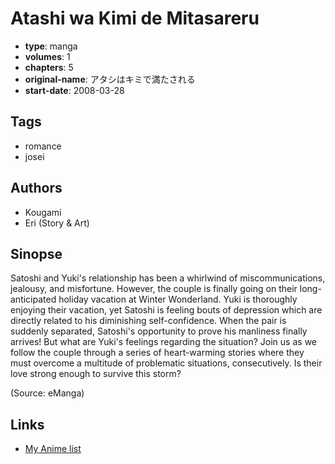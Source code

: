 # Atashi wa Kimi de Mitasareru

-   **type**: manga
-   **volumes**: 1
-   **chapters**: 5
-   **original-name**: アタシはキミで満たされる
-   **start-date**: 2008-03-28

## Tags

-   romance
-   josei

## Authors

-   Kougami
-   Eri (Story & Art)

## Sinopse

Satoshi and Yuki's relationship has been a whirlwind of miscommunications, jealousy, and misfortune. However, the couple is finally going on their long-anticipated holiday vacation at Winter Wonderland. Yuki is thoroughly enjoying their vacation, yet Satoshi is feeling bouts of depression which are directly related to his diminishing self-confidence. When the pair is suddenly separated, Satoshi's opportunity to prove his manliness finally arrives! But what are Yuki's feelings regarding the situation? Join us as we follow the couple through a series of heart-warming stories where they must overcome a multitude of problematic situations, consecutively. Is their love strong enough to survive this storm?

(Source: eManga)

## Links

-   [My Anime list](https://myanimelist.net/manga/86531/Atashi_wa_Kimi_de_Mitasareru)
